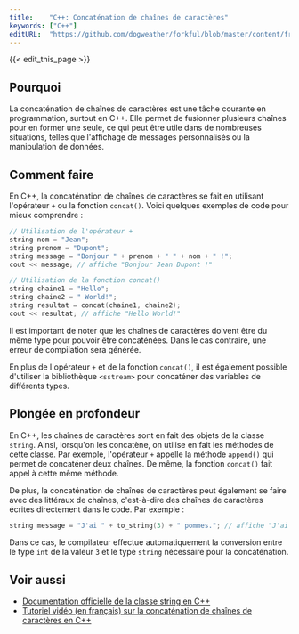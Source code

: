 ```yaml
---
title:    "C++: Concaténation de chaînes de caractères"
keywords: ["C++"]
editURL:  "https://github.com/dogweather/forkful/blob/master/content/fr/cpp/concatenating-strings.md"
---
```


{{< edit_this_page >}}

## Pourquoi

La concaténation de chaînes de caractères est une tâche courante en programmation, surtout en C++. Elle permet de fusionner plusieurs chaînes pour en former une seule, ce qui peut être utile dans de nombreuses situations, telles que l'affichage de messages personnalisés ou la manipulation de données.

## Comment faire

En C++, la concaténation de chaînes de caractères se fait en utilisant l'opérateur `+` ou la fonction `concat()`. Voici quelques exemples de code pour mieux comprendre :

```C++
// Utilisation de l'opérateur +
string nom = "Jean";
string prenom = "Dupont";
string message = "Bonjour " + prenom + " " + nom + " !";
cout << message; // affiche "Bonjour Jean Dupont !"
```

```C++
// Utilisation de la fonction concat()
string chaine1 = "Hello";
string chaine2 = " World!";
string resultat = concat(chaine1, chaine2);
cout << resultat; // affiche "Hello World!"
```

Il est important de noter que les chaînes de caractères doivent être du même type pour pouvoir être concaténées. Dans le cas contraire, une erreur de compilation sera générée.

En plus de l'opérateur `+` et de la fonction `concat()`, il est également possible d'utiliser la bibliothèque `<sstream>` pour concaténer des variables de différents types.

## Plongée en profondeur

En C++, les chaînes de caractères sont en fait des objets de la classe `string`. Ainsi, lorsqu'on les concatène, on utilise en fait les méthodes de cette classe. Par exemple, l'opérateur `+` appelle la méthode `append()` qui permet de concaténer deux chaînes. De même, la fonction `concat()` fait appel à cette même méthode.

De plus, la concaténation de chaînes de caractères peut également se faire avec des littéraux de chaînes, c'est-à-dire des chaînes de caractères écrites directement dans le code. Par exemple :

```C++
string message = "J'ai " + to_string(3) + " pommes."; // affiche "J'ai 3 pommes."
```

Dans ce cas, le compilateur effectue automatiquement la conversion entre le type `int` de la valeur `3` et le type `string` nécessaire pour la concaténation.

## Voir aussi

- [Documentation officielle de la classe string en C++](https://www.cplusplus.com/reference/string/string/)
- [Tutoriel vidéo (en français) sur la concaténation de chaînes de caractères en C++](https://www.youtube.com/watch?v=YSQgu1y7Ovk)